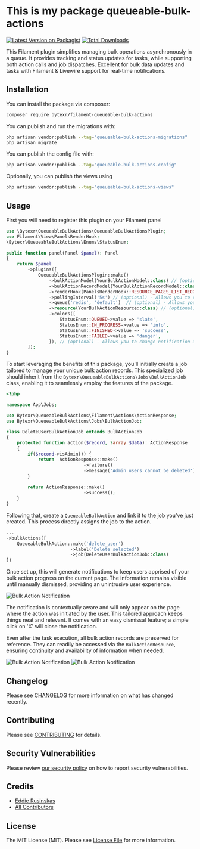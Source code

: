 # This is my package queueable-bulk-actions

[![Latest Version on Packagist](https://img.shields.io/packagist/v/bytexr/filament-queueable-bulk-actions.svg?style=flat-square)](https://packagist.org/packages/bytexr/filament-queueable-bulk-actions)
[![Total Downloads](https://img.shields.io/packagist/dt/bytexr/filament-queueable-bulk-actions.svg?style=flat-square)](https://packagist.org/packages/bytexr/filament-queueable-bulk-actions)


This Filament plugin simplifies managing bulk operations asynchronously in a queue. It provides tracking and status updates for tasks, while supporting both action calls and job dispatches. Excellent for bulk data updates and tasks with Filament & Livewire support for real-time notifications.

## Installation

You can install the package via composer:

```bash
composer require bytexr/filament-queueable-bulk-actions
```

You can publish and run the migrations with:

```bash
php artisan vendor:publish --tag="queueable-bulk-actions-migrations"
php artisan migrate
```

You can publish the config file with:

```bash
php artisan vendor:publish --tag="queueable-bulk-actions-config"
```

Optionally, you can publish the views using

```bash
php artisan vendor:publish --tag="queueable-bulk-actions-views"
```


## Usage

First you will need to register this plugin on your Filament panel

```php
use \Bytexr\QueueableBulkActions\QueueableBulkActionsPlugin;
use Filament\View\PanelsRenderHook;
\Bytexr\QueueableBulkActions\Enums\StatusEnum;

public function panel(Panel $panel): Panel
{
    return $panel
        ->plugins([
            QueueableBulkActionsPlugin::make()
                ->bulkActionModel(YourBulkActionModel::class) // (optional) - Allows you to register your own model which extends \Bytexr\QueueableBulkActions\Models\BulkAction
                ->bulkActionRecordModel(YourBulkActionRecordModel::class) // (optional) - Allows you to register your own model for records which extends \Bytexr\QueueableBulkActions\Models\BulkActionRecord
                ->renderHook(PanelsRenderHook::RESOURCE_PAGES_LIST_RECORDS_TABLE_BEFORE) // (optional) - Allows you to change where notification is rendered, multiple render hooks can be passed as array [Default: PanelsRenderHook::RESOURCE_PAGES_LIST_RECORDS_TABLE_BEFORE]
                ->pollingInterval('5s') // (optional) - Allows you to change or disable polling interval, set to null to disable. [Default: 5s]
                ->queue('redis', 'default')  // (optional) - Allows you to change which connection and queue should be used [Default: env('QUEUE_CONNECTION'), default]
                ->resource(YourBulkActionResource::class) // (optional) - Allows you to change which resource should be used to display historical bulk actions
                ->colors([
                    StatusEnum::QUEUED->value => 'slate',
                    StatusEnum::IN_PROGRESS->value => 'info',
                    StatusEnum::FINISHED->value => 'success',
                    StatusEnum::FAILED->value => 'danger',
                ]), // (optional) - Allows you to change notification and badge colors used for statuses. Uses filament colors defined in panel provider. [Default: as show in method]
        ]);
}
```

To start leveraging the benefits of this package, you'll initially create a job tailored to manage your unique bulk action records. This specialized job should inherit from the `Bytexr\QueueableBulkActions\Jobs\BulkActionJob` class, enabling it to seamlessly employ the features of the package.

```php
<?php

namespace App\Jobs;

use Bytexr\QueueableBulkActions\Filament\Actions\ActionResponse;
use Bytexr\QueueableBulkActions\Jobs\BulkActionJob;

class DeleteUserBulkActionJob extends BulkActionJob
{
    protected function action($record, ?array $data): ActionResponse
    {
        if($record->isAdmin()) {
            return  ActionResponse::make()
                             ->failure()
                             ->message('Admin users cannot be deleted');
        }
    
        return ActionResponse::make()
                             ->success();
    }
}
```

Following that, create a `QueueableBulkAction`  and link it to the job you've just created. This process directly assigns the job to the action.
```php
...
->bulkActions([
    QueueableBulkAction::make('delete_user')
                        ->label('Delete selected')
                        ->job(DeleteUserBulkActionJob::class)
])
```

Once set up, this will generate notifications to keep users apprised of your bulk action progress on the current page. The information remains visible until manually dismissed, providing an unintrusive user experience.

![Bulk Action Notification](https://raw.githubusercontent.com/bytexr/filament-queueable-bulk-actions/main/resources/images/notification.png)

The notification is contextually aware and will only appear on the page where the action was initiated by the user. This tailored approach keeps things neat and relevant. It comes with an easy dismissal feature; a simple click on 'X' will close the notification.

Even after the task execution, all bulk action records are preserved for reference. They can readily be accessed via the `BulkActionResource`, ensuring continuity and availability of information when needed.

![Bulk Action Notification](https://raw.githubusercontent.com/bytexr/filament-queueable-bulk-actions/main/resources/images/resource.png)
![Bulk Action Notification](https://raw.githubusercontent.com/bytexr/filament-queueable-bulk-actions/main/resources/images/view-action.png)

## Changelog

Please see [CHANGELOG](https://github.com/bytexr/filament-queueable-bulk-actions//blob/HEAD/CHANGELOG.md) for more information on what has changed recently.

## Contributing

Please see [CONTRIBUTING](https://github.com/bytexr/filament-queueable-bulk-actions//blob/HEAD/.github/CONTRIBUTING.md) for details.

## Security Vulnerabilities

Please review [our security policy](https://github.com/bytexr/filament-queueable-bulk-actions/security/policy) on how to report security vulnerabilities.

## Credits

- [Eddie Rusinskas](https://github.com/bytexr)
- [All Contributors](https://github.com/bytexr/filament-queueable-bulk-actions/graphs/contributors)

## License

The MIT License (MIT). Please see [License File](https://github.com/bytexr/filament-queueable-bulk-actions/blob/HEAD/LICENSE.md) for more information.
